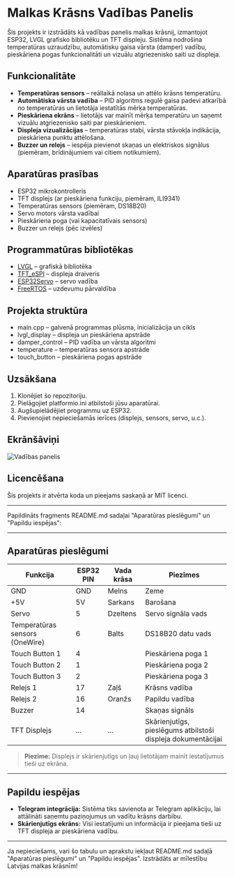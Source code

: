 # Malkas Krāsns Vadības Panelis

Šis projekts ir izstrādāts kā vadības panelis malkas krāsnij, izmantojot ESP32, LVGL grafisko bibliotēku un TFT displeju. Sistēma nodrošina temperatūras uzraudzību, automātisku gaisa vārsta (damper) vadību, pieskāriena pogas funkcionalitāti un vizuālu atgriezenisko saiti uz displeja.

## Funkcionalitāte

- **Temperatūras sensors** – reāllaikā nolasa un attēlo krāsns temperatūru.
- **Automātiska vārsta vadība** – PID algoritms regulē gaisa padevi atkarībā no temperatūras un lietotāja iestatītās mērķa temperatūras.
- **Pieskāriena ekrāns** – lietotājs var mainīt mērķa temperatūru un saņemt vizuālu atgriezenisko saiti par pieskārieniem.
- **Displeja vizualizācijas** – temperatūras stabi, vārsta stāvokļa indikācija, pieskāriena punktu attēlošana.
- **Buzzer un relejs** – iespēja pievienot skaņas un elektriskos signālus (piemēram, brīdinājumiem vai citiem notikumiem).

## Aparatūras prasības

- ESP32 mikrokontrolleris
- TFT displejs (ar pieskāriena funkciju, piemēram, ILI9341)
- Temperatūras sensors (piemēram, DS18B20)
- Servo motors vārsta vadībai
- Pieskāriena poga (vai kapacitatīvais sensors)
- Buzzer un relejs (pēc izvēles)

## Programmatūras bibliotēkas

- [LVGL](https://lvgl.io/) – grafiskā bibliotēka
- [TFT_eSPI](https://github.com/Bodmer/TFT_eSPI) – displeja draiveris
- [ESP32Servo](https://github.com/jkb-git/ESP32Servo) – servo vadība
- [FreeRTOS](https://www.freertos.org/) – uzdevumu pārvaldība

## Projekta struktūra

- main.cpp – galvenā programmas plūsma, inicializācija un cikls
- lvgl_display – displeja un pieskāriena apstrāde
- damper_control – PID vadība un vārsta algoritmi
- temperature – temperatūras sensora apstrāde
- touch_button – pieskāriena pogas apstrāde

## Uzsākšana

1. Klonējiet šo repozitoriju.
2. Pielāgojiet platformio.ini atbilstoši jūsu aparatūrai.
3. Augšupielādējiet programmu uz ESP32.
4. Pievienojiet nepieciešamās ierīces (displejs, sensors, servo, u.c.).

## Ekrānšāviņi

![Vadības panelis](screenshot.png) <!-- Pievienojiet savu attēlu, ja nepieciešams -->

## Licencēšana

Šis projekts ir atvērta koda un pieejams saskaņā ar MIT licenci.

---
Papildināts fragments README.md sadaļai "Aparatūras pieslēgumi" un "Papildu iespējas":

---

## Aparatūras pieslēgumi

| Funkcija         | ESP32 PIN | Vada krāsa  | Piezīmes                        |
|------------------|-----------|-------------|----------------------------------|
| GND              | GND       | Melns       | Zeme                             |
| +5V              | 5V        | Sarkans     | Barošana                        |
| Servo            | 5         | Dzeltens    | Servo signāla vads               |
| Temperatūras sensors (OneWire) | 6         | Balts       | DS18B20 datu vads                |
| Touch Button 1   | 4         |             | Pieskāriena poga 1               |
| Touch Button 2   | 1         |             | Pieskāriena poga 2               |
| Touch Button 3   | 2         |             | Pieskāriena poga 3               |
| Relejs 1         | 17        | Zaļš        | Krāsns vadība                    |
| Relejs 2         | 16        | Oranžs      | Papildu vadība                   |
| Buzzer           | 14        |             | Skaņas signāls                   |
| TFT Displejs     | ...       | ...         | Skārienjutīgs, pieslēgums atbilstoši displeja dokumentācijai |

> **Piezīme:** Displejs ir skārienjutīgs un ļauj lietotājam mainīt iestatījumus tieši uz ekrāna.

---

## Papildu iespējas

- **Telegram integrācija:** Sistēma tiks savienota ar Telegram aplikāciju, lai attālināti saņemtu paziņojumus un vadītu krāsns darbību.
- **Skārienjutīgs ekrāns:** Visi iestatījumi un informācija ir pieejama tieši uz TFT displeja ar pieskāriena vadību.

---

Ja nepieciešams, vari šo tabulu un aprakstu iekļaut README.md sadaļā "Aparatūras pieslēgumi" un "Papildu iespējas".
Izstrādāts ar mīlestību Latvijas malkas krāsnīm!
